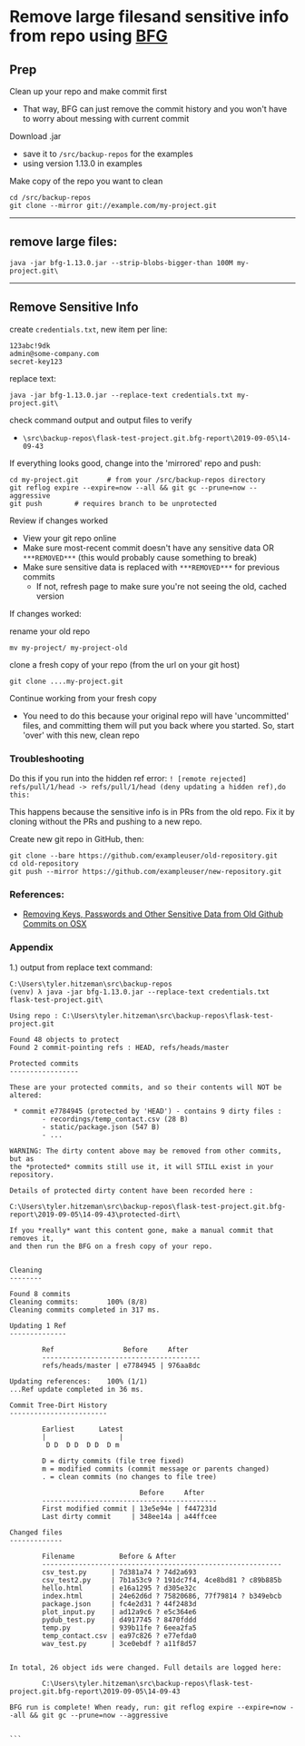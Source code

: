 # Remove large filesand sensitive info from repo using [BFG](https://rtyley.github.io/bfg-repo-cleaner/)

## Prep
Clean up your repo and make commit first
- That way, BFG can just remove the commit history and you won't have to worry about messing with current commit

Download .jar 
- save it to `/src/backup-repos` for the examples
- using version 1.13.0 in examples

Make copy of the repo you want to clean
```
cd /src/backup-repos
git clone --mirror git://example.com/my-project.git
```
----

## remove large files:
```
java -jar bfg-1.13.0.jar --strip-blobs-bigger-than 100M my-project.git\
```
----

## Remove Sensitive Info
create `credentials.txt`, new item per line:
```
123abc!9dk
admin@some-company.com
secret-key123
```

replace text:
```
java -jar bfg-1.13.0.jar --replace-text credentials.txt my-project.git\
```

check command output and output files to verify
- `\src\backup-repos\flask-test-project.git.bfg-report\2019-09-05\14-09-43`

If everything looks good, change into the 'mirrored' repo and push:
```
cd my-project.git       # from your /src/backup-repos directory
git reflog expire --expire=now --all && git gc --prune=now --aggressive
git push        # requires branch to be unprotected
```

Review if changes worked
- View your git repo online
- Make sure most-recent commit doesn't have any sensitive data OR `***REMOVED***` (this would probably cause something to break)
- Make sure sensitive data is replaced with `***REMOVED***` for previous commits
    - If not, refresh page to make sure you're not seeing the old, cached version

If changes worked:

rename your old repo
```
mv my-project/ my-project-old
```

clone a fresh copy of your repo (from the url on your git host)
```
git clone ....my-project.git
```

Continue working from your fresh copy
- You need to do this because your original repo will have 'uncommitted' files, and committing them will put you back where you started. So, start 'over' with this new, clean
repo

### Troubleshooting
Do this if you run into the hidden ref error:
```! [remote rejected] refs/pull/1/head -> refs/pull/1/head (deny updating a hidden ref),do this:```

This happens because the sensitive info is in PRs from the old repo.
Fix it by cloning without the PRs and pushing to a new repo.

Create new git repo in GitHub, then:

```
git clone --bare https://github.com/exampleuser/old-repository.git
cd old-repository
git push --mirror https://github.com/exampleuser/new-repository.git
```
### References: 
- [Removing Keys, Passwords and Other Sensitive Data from Old Github Commits on OSX](https://medium.com/@rhoprhh/removing-keys-passwords-and-other-sensitive-data-from-old-github-commits-on-osx-2fb903604a56)



### Appendix
1.) output from replace text command:
````
C:\Users\tyler.hitzeman\src\backup-repos
(venv) λ java -jar bfg-1.13.0.jar --replace-text credentials.txt flask-test-project.git\

Using repo : C:\Users\tyler.hitzeman\src\backup-repos\flask-test-project.git

Found 48 objects to protect
Found 2 commit-pointing refs : HEAD, refs/heads/master

Protected commits
-----------------

These are your protected commits, and so their contents will NOT be altered:

 * commit e7784945 (protected by 'HEAD') - contains 9 dirty files :
        - recordings/temp_contact.csv (28 B)
        - static/package.json (547 B)
        - ...

WARNING: The dirty content above may be removed from other commits, but as
the *protected* commits still use it, it will STILL exist in your repository.

Details of protected dirty content have been recorded here :

C:\Users\tyler.hitzeman\src\backup-repos\flask-test-project.git.bfg-report\2019-09-05\14-09-43\protected-dirt\

If you *really* want this content gone, make a manual commit that removes it,
and then run the BFG on a fresh copy of your repo.


Cleaning
--------

Found 8 commits
Cleaning commits:       100% (8/8)
Cleaning commits completed in 317 ms.

Updating 1 Ref
--------------

        Ref                 Before     After
        ---------------------------------------
        refs/heads/master | e7784945 | 976aa8dc

Updating references:    100% (1/1)
...Ref update completed in 36 ms.

Commit Tree-Dirt History
------------------------

        Earliest      Latest
        |                  |
         D D  D D  D D  D m

        D = dirty commits (file tree fixed)
        m = modified commits (commit message or parents changed)
        . = clean commits (no changes to file tree)

                                Before     After
        -------------------------------------------
        First modified commit | 13e5e94e | f447231d
        Last dirty commit     | 348ee14a | a44ffcee

Changed files
-------------

        Filename           Before & After
        -----------------------------------------------------------
        csv_test.py      | 7d381a74 ? 74d2a693
        csv_test2.py     | 7b1a53c9 ? 191dc7f4, 4ce8bd81 ? c89b885b
        hello.html       | e16a1295 ? d305e32c
        index.html       | 24e62d6d ? 75820686, 77f79814 ? b349ebcb
        package.json     | fc4e2d31 ? 44f2483d
        plot_input.py    | ad12a9c6 ? e5c364e6
        pydub_test.py    | d4917745 ? 8470fddd
        temp.py          | 939b11fe ? 6eea2fa5
        temp_contact.csv | ea97c826 ? e77efda0
        wav_test.py      | 3ce0ebdf ? a11f8d57


In total, 26 object ids were changed. Full details are logged here:

        C:\Users\tyler.hitzeman\src\backup-repos\flask-test-project.git.bfg-report\2019-09-05\14-09-43

BFG run is complete! When ready, run: git reflog expire --expire=now --all && git gc --prune=now --aggressive


```
